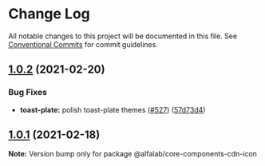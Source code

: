 # Change Log

All notable changes to this project will be documented in this file.
See [Conventional Commits](https://conventionalcommits.org) for commit guidelines.

## [1.0.2](https://github.com/alfa-laboratory/core-components/compare/@alfalab/core-components-cdn-icon@1.0.1...@alfalab/core-components-cdn-icon@1.0.2) (2021-02-20)


### Bug Fixes

* **toast-plate:** polish toast-plate themes ([#527](https://github.com/alfa-laboratory/core-components/issues/527)) ([57d73d4](https://github.com/alfa-laboratory/core-components/commit/57d73d47b089997b2cc0d85e37b70f068c945e50))





## [1.0.1](https://github.com/alfa-laboratory/core-components/compare/@alfalab/core-components-cdn-icon@1.0.0...@alfalab/core-components-cdn-icon@1.0.1) (2021-02-18)

**Note:** Version bump only for package @alfalab/core-components-cdn-icon

